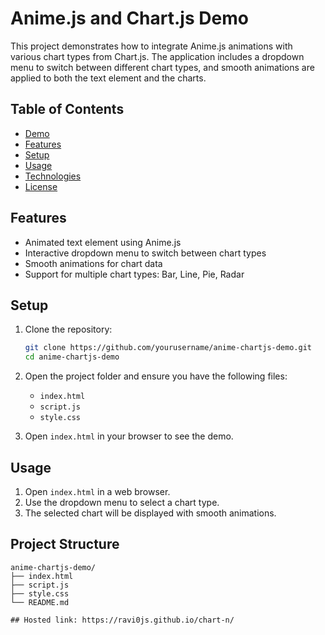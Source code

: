 # Anime.js and Chart.js Demo

This project demonstrates how to integrate Anime.js animations with various chart types from Chart.js. The application includes a dropdown menu to switch between different chart types, and smooth animations are applied to both the text element and the charts.

## Table of Contents

- [Demo](#demo)
- [Features](#features)
- [Setup](#setup)
- [Usage](#usage)
- [Technologies](#technologies)
- [License](#license)

## Features

- Animated text element using Anime.js
- Interactive dropdown menu to switch between chart types
- Smooth animations for chart data
- Support for multiple chart types: Bar, Line, Pie, Radar

## Setup

1. Clone the repository:
    ```sh
    git clone https://github.com/yourusername/anime-chartjs-demo.git
    cd anime-chartjs-demo
    ```

2. Open the project folder and ensure you have the following files:
    - `index.html`
    - `script.js`
    - `style.css`

3. Open `index.html` in your browser to see the demo.

## Usage

1. Open `index.html` in a web browser.
2. Use the dropdown menu to select a chart type.
3. The selected chart will be displayed with smooth animations.

## Project Structure

```plaintext
anime-chartjs-demo/
├── index.html
├── script.js
├── style.css
└── README.md

## Hosted link: https://ravi0js.github.io/chart-n/
